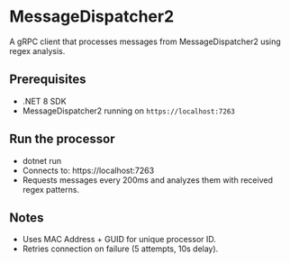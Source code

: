 ﻿# MessageDispatcher2

A gRPC client that processes messages from MessageDispatcher2 using regex analysis.

## Prerequisites
- .NET 8 SDK
- MessageDispatcher2 running on `https://localhost:7263`

## Run the processor
- dotnet run
- Connects to: https://localhost:7263
- Requests messages every 200ms and analyzes them with received regex patterns.


## Notes
- Uses MAC Address + GUID for unique processor ID.
- Retries connection on failure (5 attempts, 10s delay).

